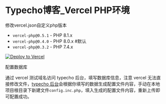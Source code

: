 # Typecho博客_Vercel PHP环境

修改vercel.json自定义php版本
- `vercel-php@0.5.1` - PHP 8.1.x
- `vercel-php@0.4.0` - PHP 8.0.x  #默认
- `vercel-php@0.3.2` - PHP 7.4.x

[![Deploy to Vercel](https://vercel.com/button)](https://vercel.com/import/project?template=https://github.com/pbloods/typecho/)

配置数据库

通过 vercel 测试域名访问 typecho 后台，填写数据库信息，注意 vercel 无法直接修改文件，[typecho 后台](https://typecho-phi-ten.vercel.app/)会根据你填写的数据生成配置文件内容，手动在本地项目根目录下新建文件`config.inc.php`，填入生成的配置文件内容，重新上传即可配置成功。
